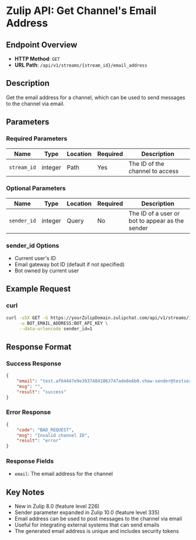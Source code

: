 # Zulip API: Get Channel's Email Address

## Endpoint Overview
- **HTTP Method**: `GET`
- **URL Path**: `/api/v1/streams/{stream_id}/email_address`

## Description
Get the email address for a channel, which can be used to send messages to the channel via email.

## Parameters

### Required Parameters
| Name | Type | Location | Required | Description |
|------|------|----------|----------|-------------|
| `stream_id` | integer | Path | Yes | The ID of the channel to access |

### Optional Parameters
| Name | Type | Location | Required | Description |
|------|------|----------|----------|-------------|
| `sender_id` | integer | Query | No | The ID of a user or bot to appear as the sender |

### sender_id Options
- Current user's ID
- Email gateway bot ID (default if not specified)
- Bot owned by current user

## Example Request

### curl
```bash
curl -sSX GET -G https://yourZulipDomain.zulipchat.com/api/v1/streams/1/email_address \
     -u BOT_EMAIL_ADDRESS:BOT_API_KEY \
     --data-urlencode sender_id=1
```

## Response Format

### Success Response
```json
{
    "email": "test.af64447e9e39374841063747ade8e6b0.show-sender@testserver",
    "msg": "",
    "result": "success"
}
```

### Error Response
```json
{
    "code": "BAD_REQUEST",
    "msg": "Invalid channel ID",
    "result": "error"
}
```

### Response Fields
- `email`: The email address for the channel

## Key Notes
- New in Zulip 8.0 (feature level 226)
- Sender parameter expanded in Zulip 10.0 (feature level 335)
- Email address can be used to post messages to the channel via email
- Useful for integrating external systems that can send emails
- The generated email address is unique and includes security tokens